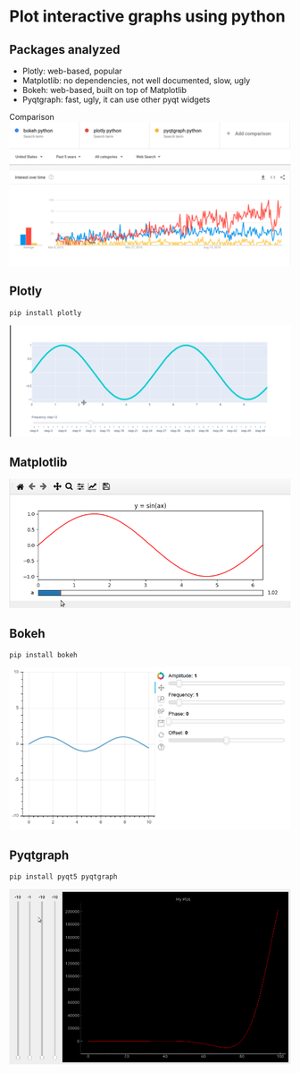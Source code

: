 # Plot interactive graphs using python

## Packages analyzed

- Plotly: web-based, popular
- Matplotlib: no dependencies, not well documented, slow, ugly
- Bokeh: web-based, built on top of Matplotlib
- Pyqtgraph: fast, ugly, it can use other pyqt widgets 

Comparison
![comparision](comparision.png)

## Plotly

```bash
pip install plotly
```

![plotly](plotly_slider.gif)

## Matplotlib

![matplotlib](matplotlib_slider.gif)

## Bokeh

```bash
pip install bokeh
```

![bokeh](bokeh_slider.gif)

## Pyqtgraph

```bash
pip install pyqt5 pyqtgraph
```

![pyqtgraph](pyqtgraph_slider.gif)  